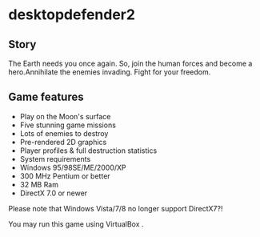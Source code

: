 # desktopdefender2

## Story
The Earth needs you once again. So, join the human forces and become a hero.Annihilate the enemies invading. Fight for your freedom.

## Game features

  * Play on the Moon's surface
  * Five stunning game missions
  * Lots of enemies to destroy
  * Pre-rendered 2D graphics
  * Player profiles & full destruction statistics
  * System requirements
  * Windows 95/98SE/ME/2000/XP
  * 300 MHz Pentium or better
  * 32 MB Ram
  * DirectX 7.0 or newer

Please note that Windows Vista/7/8 no longer support DirectX7?!

You may run this game using VirtualBox .
